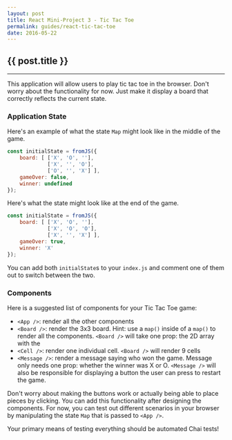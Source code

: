 ```yaml
---
layout: post
title: React Mini-Project 3 - Tic Tac Toe
permalink: guides/react-tic-tac-toe
date: 2016-05-22
---
```


## {{ post.title }}

<hr class="left" />

This application will allow users to play tic tac toe in the browser. Don't worry about the functionality for now. Just make it display a board that correctly reflects the current state.

### Application State

Here's an example of what the state `Map` might look like in the middle of the game.

```js
const initialState = fromJS({
    board: [ ['X', 'O', ''],
             ['X', '', 'O'],
             ['O', '', 'X'] ],
    gameOver: false,
    winner: undefined
});
```

Here's what the state might look like at the end of the game.

```js
const initialState = fromJS({
    board: [ ['X', 'O', ''],
             ['X', 'O', 'O'],
             ['X', '', 'X'] ],
    gameOver: true,
    winner: 'X'
});
```

You can add both `initialState`s to your `index.js` and comment one of them out to switch between the two.

### Components

Here is a suggested list of components for your Tic Tac Toe game:

- `<App />`: render all the other components
- `<Board />`: render the 3x3 board. Hint: use a `map()` inside of a `map()` to render all the components. `<Board />` will take one prop: the 2D array with the
- `<Cell />`: render one individual cell. `<Board />` will render 9 cells
- `<Message />`: render a message saying who won the game. Message only needs one prop: whether the winner was X or O. `<Message />` will also be responsible for displaying a button the user can press to restart the game.

Don't worry about making the buttons work or actually being able to place pieces by clicking. You can add this functionality after designing the components. For now, you can test out different scenarios in your browser by manipulating the state `Map` that is passed to `<App />`.

Your primary means of testing everything should be automated Chai tests!
